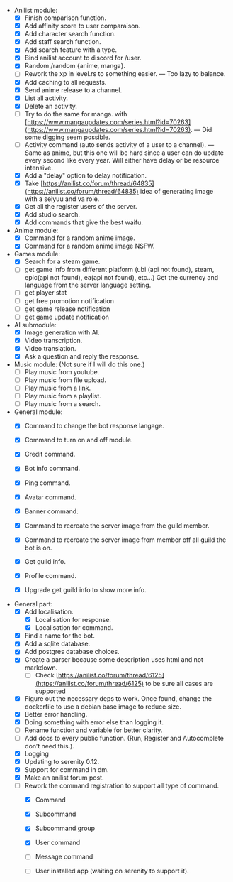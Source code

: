- Anilist module:
    - [X] Finish comparison function.
    - [X] Add affinity score to user comparaison.
    - [X] Add character search function.
    - [X] Add staff search function.
    - [X] Add search feature with a type.
    - [X] Bind anilist account to discord for /user.
    - [X] Random /random {anime, manga}.
    - [ ] Rework the xp in level.rs to something easier. — Too lazy to balance.
    - [X] Add caching to all requests.
    - [X] Send anime release to a channel.
    - [X] List all activity.
    - [X] Delete an activity.
    - [ ] Try to do the same for manga.
      with [https://www.mangaupdates.com/series.html?id=70263](https://www.mangaupdates.com/series.html?id=70263).
      — Did some digging seem possible.
    - [ ] Activity command (auto sends activity of a user to a channel).
      — Same as anime, but this one will be hard since
      a user can do update every second like every year. Will either have delay or be resource intensive.
    - [X] Add a "delay" option to delay notification.
    - [X] Take [https://anilist.co/forum/thread/64835](https://anilist.co/forum/thread/64835) idea of generating image
      with a seiyuu and va role.
    - [X] Get all the register users of the server.
    - [X] Add studio search.
    - [X] Add commands that give the best waifu.

- Anime module:
    - [X] Command for a random anime image.
    - [X] Command for a random anime image NSFW.

- Games module:
    - [X] Search for a steam game.
    - [ ] get game info from different platform (ubi (api not found), steam, epic(api not found), ea(api not found),
      etc…)
      Get the currency and language from the server language setting.
    - [ ] get player stat
    - [ ] get free promotion notification
    - [ ] get game release notification
    - [ ] get game update notification

- AI submodule:
    - [X] Image generation with AI.
    - [X] Video transcription.
    - [X] Video translation.
    - [X] Ask a question and reply the response.

- Music module: (Not sure if I will do this one.)
    - [ ] Play music from youtube.
    - [ ] Play music from file upload.
    - [ ] Play music from a link.
    - [ ] Play music from a playlist.
    - [ ] Play music from a search.

- General module:
    - [X] Command to change the bot response langage.
    - [X] Command to turn on and off module.
    - [X] Credit command.
    - [X] Bot info command.
    - [X] Ping command.
    - [X] Avatar command.
    - [X] Banner command.
    - [X] Command to recreate the server image from the guild member.
    - [X] Command to recreate the server image from member off all guild the bot is on.
    - [X] Get guild info.
    - [X] Profile command.
    - [X] Upgrade get guild info to show more info.


- General part:
    - [X] Add localisation.
        - [X] Localisation for response.
        - [X] Localisation for command.
    - [X] Find a name for the bot.
    - [x] Add a sqlite database.
    - [X] Add postgres database choices.
    - [X] Create a parser because some description uses html and not markdown.
        - [ ] Check [https://anilist.co/forum/thread/6125](https://anilist.co/forum/thread/6125) to be sure all cases
          are
          supported
    - [X] Figure out the necessary deps to work. Once found, change the dockerfile to use a debian base image to reduce
      size.
    - [X] Better error handling.
    - [X] Doing something with error else than logging it.
    - [ ] Rename function and variable for better clarity.
    - [ ] Add docs to every public function.
      (Run, Register and Autocomplete don’t need this.).
    - [X] Logging
    - [X] Updating to serenity 0.12.
    - [X] Support for command in dm.
    - [X] Make an anilist forum post.
    - [ ] Rework the command registration to support all type of command.
        - [X] Command
        - [X] Subcommand
        - [X] Subcommand group
        - [X] User command
        - [ ] Message command
        - [ ] User installed app (waiting on serenity to support it).
    